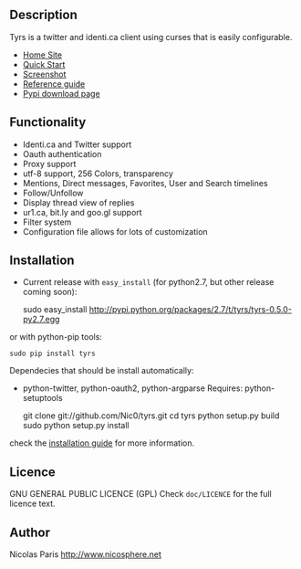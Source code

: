 Description
-----------

Tyrs is a twitter and identi.ca client using curses that is easily configurable.

- [Home Site](http://tyrs.nicosphere.net)
- [Quick Start](http://tyrs.nicosphere.net/quick_start.html)
- [Screenshot](http://tyrs.nicosphere.net/screenshot.html)
- [Reference guide](http://tyrs.nicosphere.net/reference.html)
- [Pypi download page](http://pypi.python.org/pypi/tyrs)

Functionality
--------------

- Identi.ca and Twitter support
- Oauth authentication
- Proxy support
- utf-8 support, 256 Colors, transparency
- Mentions, Direct messages, Favorites, User and Search timelines
- Follow/Unfollow
- Display thread view of replies
- ur1.ca, bit.ly and goo.gl support
- Filter system
- Configuration file allows for lots of customization

Installation
------------

* Current release with `easy_install` (for python2.7, but other release coming soon):
    
    sudo easy_install http://pypi.python.org/packages/2.7/t/tyrs/tyrs-0.5.0-py2.7.egg

or with python-pip tools:

    sudo pip install tyrs

Dependecies that should be install automatically:
* python-twitter, python-oauth2, python-argparse
Requires: python-setuptools

    git clone git://github.com/Nic0/tyrs.git
    cd tyrs
    python setup.py build
    sudo python setup.py install

check the [installation guide](http://tyrs.nicosphere.net/reference.html#installation) for more information.

Licence
-------

GNU GENERAL PUBLIC LICENCE (GPL)
Check `doc/LICENCE` for the full licence text.

Author
------

Nicolas Paris
http://www.nicosphere.net
